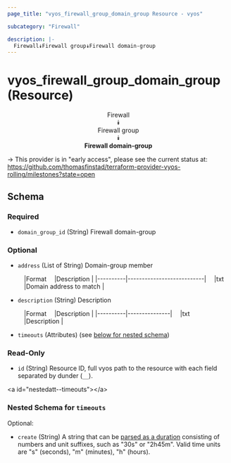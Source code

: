 ```yaml
---
page_title: "vyos_firewall_group_domain_group Resource - vyos"

subcategory: "Firewall"

description: |- 
  Firewall⯯Firewall group⯯Firewall domain-group
---
```


# vyos_firewall_group_domain_group (Resource)
<center>

Firewall  
⯯  
Firewall group  
⯯  
**Firewall domain-group**


</center>

-> This provider is in "early access", please see the current status at: https://github.com/thomasfinstad/terraform-provider-vyos-rolling/milestones?state=open

## Schema

### Required

- `domain_group_id` (String) Firewall domain-group

### Optional

- `address` (List of String) Domain-group member

    &emsp;|Format  &emsp;|Description              |
    |----------|---------------------------|
    &emsp;|txt     &emsp;|Domain address to match  |
- `description` (String) Description

    &emsp;|Format  &emsp;|Description  |
    |----------|---------------|
    &emsp;|txt     &emsp;|Description  |
- `timeouts` (Attributes) (see [below for nested schema](#nestedatt--timeouts))

### Read-Only

- `id` (String) Resource ID, full vyos path to the resource with each field separated by dunder (`__`).

&lt;a id=&#34;nestedatt--timeouts&#34;&gt;&lt;/a&gt;
### Nested Schema for `timeouts`

Optional:

- `create` (String) A string that can be [parsed as a duration](https://pkg.go.dev/time#ParseDuration) consisting of numbers and unit suffixes, such as &#34;30s&#34; or &#34;2h45m&#34;. Valid time units are &#34;s&#34; (seconds), &#34;m&#34; (minutes), &#34;h&#34; (hours).  

